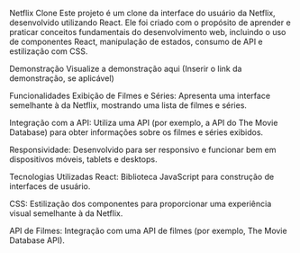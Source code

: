 Netflix Clone
Este projeto é um clone da interface do usuário da Netflix, desenvolvido utilizando React. Ele foi criado com o propósito de aprender e praticar conceitos fundamentais do desenvolvimento web, incluindo o uso de componentes React, manipulação de estados, consumo de API e estilização com CSS.

Demonstração
Visualize a demonstração aqui (Inserir o link da demonstração, se aplicável)

Funcionalidades
Exibição de Filmes e Séries: Apresenta uma interface semelhante à da Netflix, mostrando uma lista de filmes e séries.

Integração com a API: Utiliza uma API (por exemplo, a API do The Movie Database) para obter informações sobre os filmes e séries exibidos.

Responsividade: Desenvolvido para ser responsivo e funcionar bem em dispositivos móveis, tablets e desktops.

Tecnologias Utilizadas
React: Biblioteca JavaScript para construção de interfaces de usuário.

CSS: Estilização dos componentes para proporcionar uma experiência visual semelhante à da Netflix.

API de Filmes: Integração com uma API de filmes (por exemplo, The Movie Database API).
